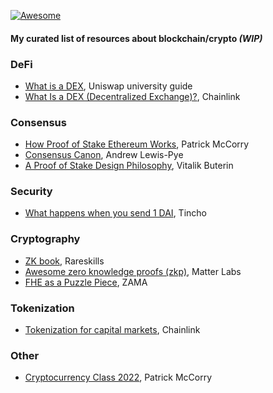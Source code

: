 [![Awesome](https://awesome.re/badge-flat2.svg)](https://awesome.re)
#### My curated list of resources about blockchain/crypto *(WIP)*

### DeFi
- [What is a DEX](https://uniswap.university/guides/view/what-is-a-dex-uniswap/0), Uniswap university guide
- [What Is a DEX (Decentralized Exchange)?](https://chain.link/education-hub/what-is-decentralized-exchange-dex), Chainlink

### Consensus
- [How Proof of Stake Ethereum Works](https://www.cryptofrens.info/p/how-proof-of-stake-ethereum-works?utm_campaign=post&utm_medium=web), Patrick McCorry
- [Consensus Canon](https://a16zcrypto.com/posts/article/consensus-canon/), Andrew Lewis-Pye
- [A Proof of Stake Design Philosophy](https://medium.com/@VitalikButerin/a-proof-of-stake-design-philosophy-506585978d51), Vitalik Buterin

### Security
- [What happens when you send 1 DAI](https://www.notonlyowner.com/learn/what-happens-when-you-send-one-dai), Tincho

  
### Cryptography
- [ZK book](https://www.rareskills.io/zk-book), Rareskills
- [Awesome zero knowledge proofs (zkp)](https://github.com/matter-labs/awesome-zero-knowledge-proofs), Matter Labs
- [FHE as a Puzzle Piece](https://www.zama.ai/post/fhe-as-a-puzzle-piece), ZAMA


### Tokenization
- [Tokenization for capital markets](https://blog.chain.link/tokenization-for-capital-markets/), Chainlink

### Other
- [Cryptocurrency Class 2022](https://pisa.watch/), Patrick McCorry

